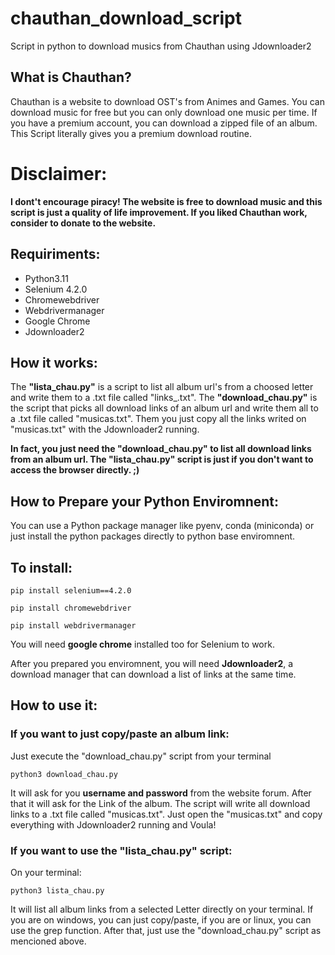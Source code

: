 # chauthan_download_script
Script in python to download musics from Chauthan using Jdownloader2

## What is Chauthan?

Chauthan is a website to download OST's from Animes and Games. 
You can download music for free but you can only download one music per time. 
If you have a premium account, you can download a zipped file of an album. This Script literally gives you a premium download routine.

# Disclaimer:

**I dont't encourage piracy! The website is free to download music and this script is just a quality of life improvement. If you liked Chauthan work, consider to donate to the website.**

## Requiriments:

* Python3.11
* Selenium 4.2.0
* Chromewebdriver
* Webdrivermanager
* Google Chrome
* Jdownloader2

## How it works:

The **"lista_chau.py"** is a script to list all album url's from a choosed letter and write them to a .txt file called "links_.txt".
The **"download_chau.py"** is the script that picks all download links of an album url and write them all to a .txt file called "musicas.txt".
Them you just copy all the links writed on "musicas.txt" with the Jdownloader2 running.

**In fact, you just need the "download_chau.py" to list all download links from an album url. The "lista_chau.py" script is just if you don't want to access the browser directly. ;)**

## How to Prepare your Python Enviromnent:

You can use a Python package manager like pyenv, conda (miniconda) or just install the python packages directly to python base enviromnent.

## To install:

```
pip install selenium==4.2.0
```
```
pip install chromewebdriver
```
```
pip install webdrivermanager
```

You will need **google chrome** installed too for Selenium to work.

After you prepared you enviromnent, you will need **Jdownloader2**, a download manager that can download a list of links at the same time.

## How to use it:

### If you want to just copy/paste an album link:

Just execute the "download_chau.py" script from your terminal 

```
python3 download_chau.py
```

It will ask for you **username and password** from the website forum. After that it will ask for the Link of the album.
The script will write all download links to a .txt file called "musicas.txt".
Just open the "musicas.txt" and copy everything with Jdownloader2 running and Voula!

### If you want to use the "lista_chau.py" script:

On your terminal:

```
python3 lista_chau.py
```

It will list all album links from a selected Letter directly on your terminal. If you are on windows, you can just copy/paste, if you are or linux, you can use the grep function. After that, just use the "download_chau.py" script as mencioned above.
